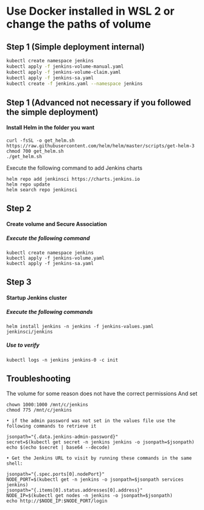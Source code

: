 # Use Docker installed in WSL 2 or change the paths of volume

## Step 1 (Simple deployment internal)
```bash
kubectl create namespace jenkins
kubectl apply -f jenkins-volume-manual.yaml
kubectl apply -f jenkins-volume-claim.yaml
kubectl apply -f jenkins-sa.yaml
kubectl create -f jenkins.yaml --namespace jenkins
```
## Step 1 (Advanced not necessary if you followed the simple deployment)
#### Install Helm in the folder you want
```shell
curl -fsSL -o get_helm.sh https://raw.githubusercontent.com/helm/helm/master/scripts/get-helm-3
chmod 700 get_helm.sh
./get_helm.sh
```
Execute the following command to add Jenkins charts
```shell
helm repo add jenkinsci https://charts.jenkins.io
helm repo update
helm search repo jenkinsci
```

## Step 2
#### Create volume and Secure Association

##### Execute the following command 
```shell
kubectl create namespace jenkins
kubectl apply -f jenkins-volume.yaml
kubectl apply -f jenkins-sa.yaml
```
## Step 3
#### Startup Jenkins cluster
##### Execute the following commands
```shell
helm install jenkins -n jenkins -f jenkins-values.yaml jenkinsci/jenkins
```
##### Use to verify
```shell
kubectl logs -n jenkins jenkins-0 -c init
```
## Troubleshooting
The volume for some reason does not have the correct permissions 
And set
```shell
chown 1000:1000 /mnt/c/jenkins
chmod 775 /mnt/c/jenkins
```


	• if the admin password was not set in the values file use the following commands to retrieve it
```shell
jsonpath="{.data.jenkins-admin-password}"
secret=$(kubectl get secret -n jenkins jenkins -o jsonpath=$jsonpath)
echo $(echo $secret | base64 --decode)
```

	• Get the Jenkins URL to visit by running these commands in the same shell:
```shell
jsonpath="{.spec.ports[0].nodePort}"
NODE_PORT=$(kubectl get -n jenkins -o jsonpath=$jsonpath services jenkins)
jsonpath="{.items[0].status.addresses[0].address}"
NODE_IP=$(kubectl get nodes -n jenkins -o jsonpath=$jsonpath)
echo http://$NODE_IP:$NODE_PORT/login
```

